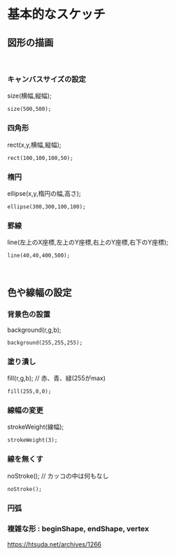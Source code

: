 # 基本的なスケッチ

## 図形の描画
<br>

### キャンバスサイズの設定

size(横幅,縦幅);
```
size(500,500);
```

### 四角形
rect(x,y,横幅,縦幅);
```
rect(100,100,100,50);
```

### 楕円
ellipse(x,y,楕円の幅,高さ);
```
ellipse(300,300,100,100);
```

### 罫線
line(左上のX座標,左上のY座標,右上のY座標,右下のY座標);
```
line(40,40,400,500);
```
<br>

## 色や線幅の設定

### 背景色の設置
background(r,g,b);
```
background(255,255,255);
```

### 塗り潰し
fill(r,g,b); // 赤、青、緑(255がmax)
```
fill(255,0,0);
```

### 線幅の変更
strokeWeight(線幅);
```
strokeWeight(3);
```

### 線を無くす
noStroke(); // カッコの中は何もなし
```
noStroke();
```

### 円弧


### 複雑な形 : beginShape, endShape, vertex
https://htsuda.net/archives/1266
